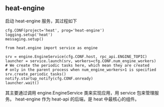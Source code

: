 ## heat-engine
启动 heat-engine 服务，其过程如下
```
cfg.CONF(project='heat', prog='heat-engine')
logging.setup('heat')
messaging.setup()

from heat.engine import service as engine

srv = engine.EngineService(cfg.CONF.host, rpc_api.ENGINE_TOPIC)
launcher = service.launch(srv, workers=cfg.CONF.num_engine_workers)
# We create the periodic tasks here, which mean they are created
# only in the parent process when num_engine_workers>1 is specified
srv.create_periodic_tasks()
notify.startup_notify(cfg.CONF.onready)
launcher.wait()
```

其主要通过调用 engine.EngineService 类来实现应用，用 service 包来管理服务。
heat-engine 作为 heat-api 的后端，是 heat 中最核心的组件。
